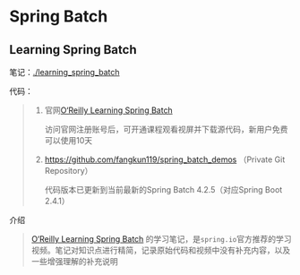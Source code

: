 # Spring Batch

## Learning Spring Batch

笔记：[./learning_spring_batch](./learning_spring_batch)

代码：

> 1. 官网[O‘Reilly Learning Spring Batch](http://shop.oreilly.com/product/0636920044673.do)
>
>     访问官网注册账号后，可开通课程观看视屏并下载源代码，新用户免费可以使用10天
>
> 2. https://github.com/fangkun119/spring_batch_demos （Private Git Repository）
>
>     代码版本已更新到当前最新的Spring Batch 4.2.5（对应Spring Boot 2.4.1）

介绍

> [O‘Reilly Learning Spring Batch](http://shop.oreilly.com/product/0636920044673.do) 的学习笔记，是`spring.io`官方推荐的学习视频。笔记对知识点进行精简，记录原始代码和视频中没有补充内容，以及一些增强理解的补充说明








